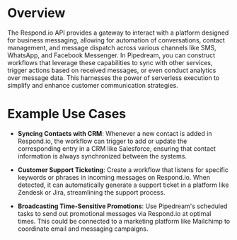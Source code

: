 # Overview

The Respond.io API provides a gateway to interact with a platform designed for business messaging, allowing for automation of conversations, contact management, and message dispatch across various channels like SMS, WhatsApp, and Facebook Messenger. In Pipedream, you can construct workflows that leverage these capabilities to sync with other services, trigger actions based on received messages, or even conduct analytics over message data. This harnesses the power of serverless execution to simplify and enhance customer communication strategies.

# Example Use Cases

- **Syncing Contacts with CRM**: Whenever a new contact is added in Respond.io, the workflow can trigger to add or update the corresponding entry in a CRM like Salesforce, ensuring that contact information is always synchronized between the systems.

- **Customer Support Ticketing**: Create a workflow that listens for specific keywords or phrases in incoming messages on Respond.io. When detected, it can automatically generate a support ticket in a platform like Zendesk or Jira, streamlining the support process.

- **Broadcasting Time-Sensitive Promotions**: Use Pipedream's scheduled tasks to send out promotional messages via Respond.io at optimal times. This could be connected to a marketing platform like Mailchimp to coordinate email and messaging campaigns.
